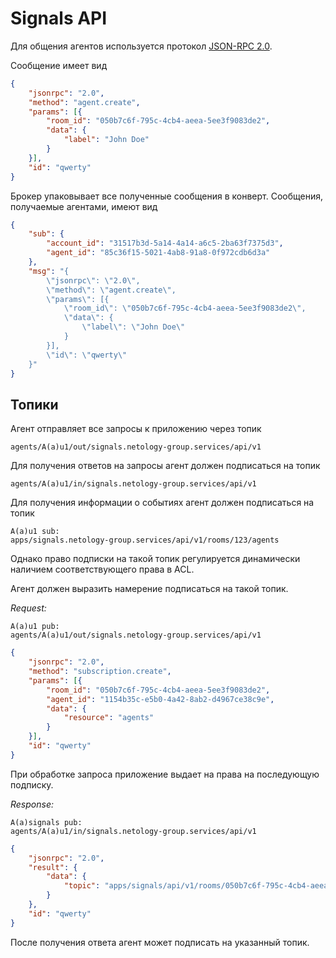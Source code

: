 # Signals API

Для общения агентов используется протокол [JSON-RPC 2.0](http://www.jsonrpc.org/specification).

Сообщение имеет вид
```json
{
    "jsonrpc": "2.0",
    "method": "agent.create",
    "params": [{
        "room_id": "050b7c6f-795c-4cb4-aeea-5ee3f9083de2",
        "data": {
            "label": "John Doe"
        }
    }],
    "id": "qwerty"
}
```

Брокер упаковывает все полученные сообщения в конверт.
Сообщения, получаемые агентами, имеют вид
```json
{
    "sub": {
        "account_id": "31517b3d-5a14-4a14-a6c5-2ba63f7375d3",
        "agent_id": "85c36f15-5021-4ab8-91a8-0f972cdb6d3a"
    },
    "msg": "{
        \"jsonrpc\": \"2.0\",
        \"method\": \"agent.create\",
        \"params\": [{
            \"room_id\": \"050b7c6f-795c-4cb4-aeea-5ee3f9083de2\",
            \"data\": {
                \"label\": \"John Doe\"
            }
        }],
        \"id\": \"qwerty\"
    }"
}
```

## Топики

Агент отправляет все запросы к приложению через топик
```
agents/A(a)u1/out/signals.netology-group.services/api/v1
```

Для получения ответов на запросы агент должен подписаться на топик
```
agents/A(a)u1/in/signals.netology-group.services/api/v1
```

Для получения информации о событиях агент должен подписаться на топик
```
A(a)u1 sub:
apps/signals.netology-group.services/api/v1/rooms/123/agents
```

Однако право подписки на такой топик регулируется динамически наличием соответствующего права в ACL.

Агент должен выразить намерение подписаться на такой топик.

*Request:*
```
A(a)u1 pub:
agents/A(a)u1/out/signals.netology-group.services/api/v1
```

```json
{
    "jsonrpc": "2.0",
    "method": "subscription.create",
    "params": [{
        "room_id": "050b7c6f-795c-4cb4-aeea-5ee3f9083de2",
        "agent_id": "1154b35c-e5b0-4a42-8ab2-d4967ce38c9e",
        "data": {
            "resource": "agents"
        }
    }],
    "id": "qwerty"
}
```

При обработке запроса приложение выдает на права на последующую подписку.

*Response:*
```
A(a)signals pub:
agents/A(a)u1/in/signals.netology-group.services/api/v1
```

```json
{
    "jsonrpc": "2.0",
    "result": {
        "data": {
            "topic": "apps/signals/api/v1/rooms/050b7c6f-795c-4cb4-aeea-5ee3f9083de2/agents"
        }
    },
    "id": "qwerty"
}
```

После получения ответа агент может подписать на указанный топик.
